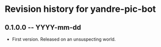# Revision history for yandre-pic-bot

## 0.1.0.0 -- YYYY-mm-dd

* First version. Released on an unsuspecting world.

